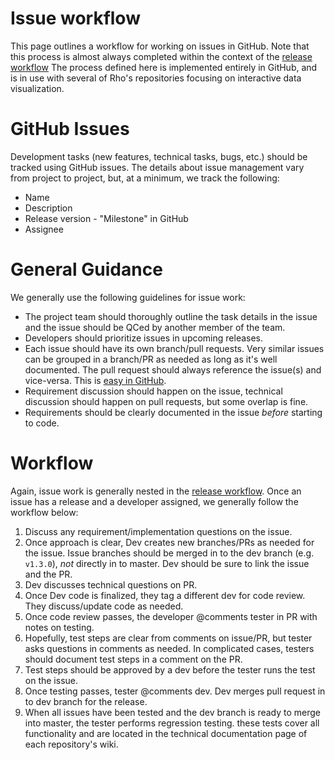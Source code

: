 # Issue workflow
This page outlines a workflow for working on issues in GitHub. Note that this process is almost always completed within the context of the [release workflow](https://github.com/RhoInc/open-source-handbook/blob/master/workflow/releases/README.md) The process defined here is implemented entirely in GitHub, and is in use with several of Rho's repositories focusing on interactive data visualization.

# GitHub Issues
Development tasks (new features, technical tasks, bugs, etc.) should be tracked using GitHub issues. The details about issue management vary from project to project, but, at a minimum, we track the following:
- Name
- Description
- Release version - "Milestone" in GitHub
- Assignee

# General Guidance
We generally use the following guidelines for issue work: 
- The project team should thoroughly outline the task details in the issue and the issue should be QCed by another member of the team.
- Developers should prioritize issues in upcoming releases. 
- Each issue should have its own branch/pull requests. Very similar issues can be grouped in a branch/PR as needed as long as it's well documented. The pull request should always reference the issue(s) and vice-versa. This is [easy in GitHub](https://github.com/blog/831-issues-2-0-the-next-generation).
- Requirement discussion should happen on the issue, technical discussion should happen on pull requests, but some overlap is fine. 
- Requirements should be clearly documented in the issue _before_ starting to code. 

# Workflow
Again, issue work is generally nested in the [release workflow](https://github.com/RhoInc/open-source-handbook/blob/master/workflow/releases/README.md). Once an issue has a release and a developer assigned, we generally follow the workflow below: 

1. Discuss any requirement/implementation questions on the issue. 
2. Once approach is clear, Dev creates new branches/PRs as needed for the issue. Issue branches should be merged in to the dev branch (e.g. `v1.3.0`), _not_ directly in to master. Dev should be sure to link the issue and the PR. 
3. Dev discusses technical questions on PR. 
4. Once Dev code is finalized, they tag a different dev for code review. They discuss/update code as needed.
5. Once code review passes, the developer @comments tester in PR with notes on testing.
6. Hopefully, test steps are clear from comments on issue/PR, but tester asks questions in comments as needed. In complicated cases, testers should document test steps in a comment on the PR.
7. Test steps should be approved by a dev before the tester runs the test on the issue.
8. Once testing passes, tester @comments dev. Dev merges pull request in to dev branch for the release. 
9. When all issues have been tested and the dev branch is ready to merge into master, the tester performs regression testing. these tests cover all functionality and are located in the technical documentation page of each repository's wiki.
